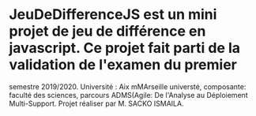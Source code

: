 # JeuDeDifferenceJS est un mini projet de jeu de différence en javascript. Ce projet fait parti de la validation de l'examen du premier
semestre 2019/2020. Université : Aix mMArseille universté, composante: faculté des sciences, parcours ADMS(Agile: De l'Analyse au 
Déploiement Multi-Support. Projet réaliser par M. SACKO ISMAILA.
